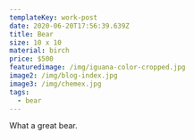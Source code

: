 ```yaml
---
templateKey: work-post
date: 2020-06-20T17:56:39.639Z
title: Bear
size: 10 x 10
material: birch
price: $500
featuredimage: /img/iguana-color-cropped.jpg
image2: /img/blog-index.jpg
image3: /img/chemex.jpg
tags:
  - bear
---
```

What a great bear.